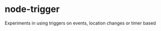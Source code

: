 node-trigger
============

Experiments in using triggers on events, location changes or timer based
